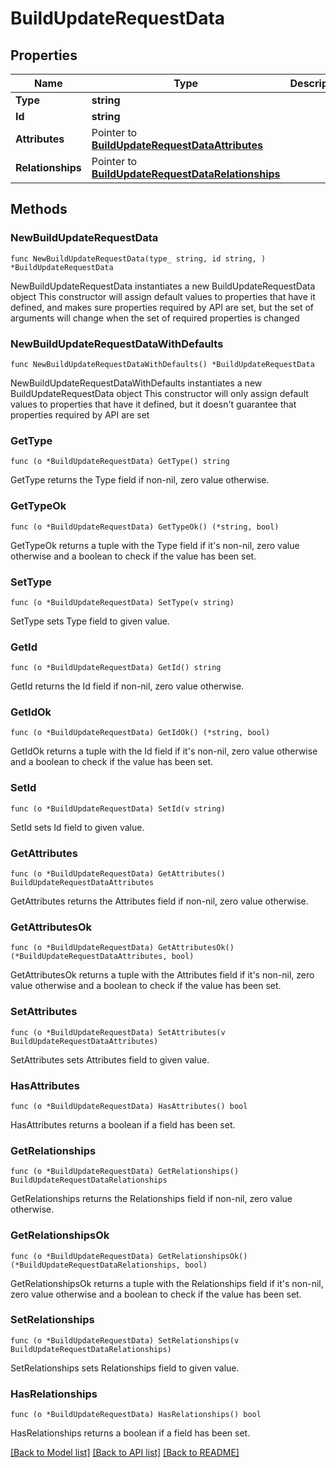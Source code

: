 # BuildUpdateRequestData

## Properties

Name | Type | Description | Notes
------------ | ------------- | ------------- | -------------
**Type** | **string** |  | 
**Id** | **string** |  | 
**Attributes** | Pointer to [**BuildUpdateRequestDataAttributes**](BuildUpdateRequestDataAttributes.md) |  | [optional] 
**Relationships** | Pointer to [**BuildUpdateRequestDataRelationships**](BuildUpdateRequestDataRelationships.md) |  | [optional] 

## Methods

### NewBuildUpdateRequestData

`func NewBuildUpdateRequestData(type_ string, id string, ) *BuildUpdateRequestData`

NewBuildUpdateRequestData instantiates a new BuildUpdateRequestData object
This constructor will assign default values to properties that have it defined,
and makes sure properties required by API are set, but the set of arguments
will change when the set of required properties is changed

### NewBuildUpdateRequestDataWithDefaults

`func NewBuildUpdateRequestDataWithDefaults() *BuildUpdateRequestData`

NewBuildUpdateRequestDataWithDefaults instantiates a new BuildUpdateRequestData object
This constructor will only assign default values to properties that have it defined,
but it doesn't guarantee that properties required by API are set

### GetType

`func (o *BuildUpdateRequestData) GetType() string`

GetType returns the Type field if non-nil, zero value otherwise.

### GetTypeOk

`func (o *BuildUpdateRequestData) GetTypeOk() (*string, bool)`

GetTypeOk returns a tuple with the Type field if it's non-nil, zero value otherwise
and a boolean to check if the value has been set.

### SetType

`func (o *BuildUpdateRequestData) SetType(v string)`

SetType sets Type field to given value.


### GetId

`func (o *BuildUpdateRequestData) GetId() string`

GetId returns the Id field if non-nil, zero value otherwise.

### GetIdOk

`func (o *BuildUpdateRequestData) GetIdOk() (*string, bool)`

GetIdOk returns a tuple with the Id field if it's non-nil, zero value otherwise
and a boolean to check if the value has been set.

### SetId

`func (o *BuildUpdateRequestData) SetId(v string)`

SetId sets Id field to given value.


### GetAttributes

`func (o *BuildUpdateRequestData) GetAttributes() BuildUpdateRequestDataAttributes`

GetAttributes returns the Attributes field if non-nil, zero value otherwise.

### GetAttributesOk

`func (o *BuildUpdateRequestData) GetAttributesOk() (*BuildUpdateRequestDataAttributes, bool)`

GetAttributesOk returns a tuple with the Attributes field if it's non-nil, zero value otherwise
and a boolean to check if the value has been set.

### SetAttributes

`func (o *BuildUpdateRequestData) SetAttributes(v BuildUpdateRequestDataAttributes)`

SetAttributes sets Attributes field to given value.

### HasAttributes

`func (o *BuildUpdateRequestData) HasAttributes() bool`

HasAttributes returns a boolean if a field has been set.

### GetRelationships

`func (o *BuildUpdateRequestData) GetRelationships() BuildUpdateRequestDataRelationships`

GetRelationships returns the Relationships field if non-nil, zero value otherwise.

### GetRelationshipsOk

`func (o *BuildUpdateRequestData) GetRelationshipsOk() (*BuildUpdateRequestDataRelationships, bool)`

GetRelationshipsOk returns a tuple with the Relationships field if it's non-nil, zero value otherwise
and a boolean to check if the value has been set.

### SetRelationships

`func (o *BuildUpdateRequestData) SetRelationships(v BuildUpdateRequestDataRelationships)`

SetRelationships sets Relationships field to given value.

### HasRelationships

`func (o *BuildUpdateRequestData) HasRelationships() bool`

HasRelationships returns a boolean if a field has been set.


[[Back to Model list]](../README.md#documentation-for-models) [[Back to API list]](../README.md#documentation-for-api-endpoints) [[Back to README]](../README.md)


